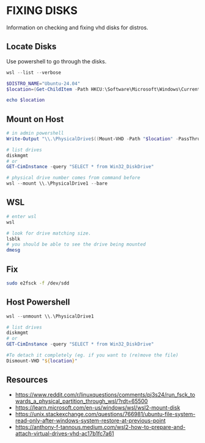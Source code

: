 # FIXING DISKS

Information on checking and fixing vhd disks for distros.  

## Locate Disks

Use powershell to go through the disks.  

```powershell
wsl --list --verbose

$DISTRO_NAME="Ubuntu-24.04"  
$location=(Get-ChildItem -Path HKCU:\Software\Microsoft\Windows\CurrentVersion\Lxss | Where-Object { $_.GetValue("DistributionName") -eq "$DISTRO_NAME" }).GetValue("BasePath") + "\ext4.vhdx"

echo $location
```

## Mount on Host

```powershell
# in admin powershell
Write-Output "\\.\PhysicalDrive$((Mount-VHD -Path "$location" -PassThru | Get-Disk).Number)"

# list drives
diskmgmt
# or
GET-CimInstance -query "SELECT * from Win32_DiskDrive"

# physical drive number comes from command before
wsl --mount \\.\PhysicalDrive1 --bare
```

## WSL

```sh
# enter wsl
wsl 

# look for drive matching size. 
lsblk 
# you should be able to see the drive being mounted
dmesg 
```

## Fix

```sh
sudo e2fsck -f /dev/sdd
```

## Host Powershell

```powershell
wsl --unmount \\.\PhysicalDrive1

# list drives
diskmgmt
# or
GET-CimInstance -query "SELECT * from Win32_DiskDrive"

#To detach it completely (eg. if you want to (re)move the file)
Dismount-VHD "${location}"
```

## Resources

* https://www.reddit.com/r/linuxquestions/comments/pj3s24/run_fsck_towards_a_physical_partition_through_wsl/?rdt=65500
* https://learn.microsoft.com/en-us/windows/wsl/wsl2-mount-disk
* https://unix.stackexchange.com/questions/766981/ubuntu-file-system-read-only-after-windows-system-restore-at-previous-point
* https://anthony-f-tannous.medium.com/wsl2-how-to-prepare-and-attach-virtual-drives-vhd-ac17b1fc7a61

